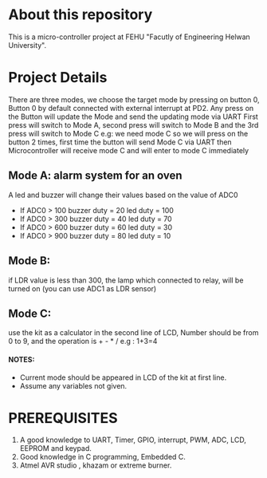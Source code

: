 # About this repository
  This is a micro-controller project at FEHU "Facutly of Engineering Helwan University". 
# Project Details
  There are three modes, we choose the target mode by pressing on button 0, Button 0 by default
connected with external interrupt at PD2.
Any press on the Button will update the Mode and send the updating mode via UART
First press will switch to Mode A, second press will switch to Mode B and the 3rd press will switch to
Mode C
e.g: we need mode C so we will press on the button 2 times, first time the button will send Mode C via
UART then Microcontroller will receive mode C and will enter to mode C immediately 
## Mode A: **alarm system for an oven**
  A led and buzzer will change their values based on the value of ADC0
  * If ADC0 > 100 buzzer duty = 20 led duty = 100
  * If ADC0 > 300 buzzer duty = 40 led duty = 70
  * If ADC0 > 600 buzzer duty = 60 led duty = 30
  * If ADC0 > 900 buzzer duty = 80 led duty = 10
## Mode B:
   if LDR value is less than 300, the lamp which connected to relay, will be turned on
(you can use ADC1 as LDR sensor)
## Mode C:
  use the kit as a calculator in the second line of LCD, Number should be from 0 to 9, and the
operation is + - * /
e.g : 1+3=4 

#### NOTES:
  * Current mode should be appeared in LCD of the kit at first line.
  * Assume any variables not given.

# PREREQUISITES
  1. A good knowledge to UART, Timer, GPIO, interrupt, PWM, ADC, LCD, EEPROM and keypad.
  2. Good knowledge in C programming, Embedded C.
  3. Atmel AVR studio , khazam or extreme burner.
